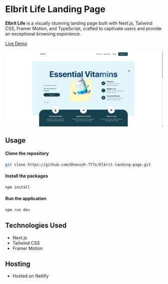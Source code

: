 # Elbrit Life Landing Page

**Elbrit Life** is a visually stunning landing page built with Next.js, Tailwind CSS, Framer Motion, and TypeScript, crafted to captivate users and provide an exceptional browsing experience.

[Live Demo](https://elbrit-life.netlify.app/)

![Landing Page](/public/landingPage.png)

## Usage
#### Clone the repository
```bash
git clone https://github.com/Dhanush-777x/Elbrit-landing-page.git   
```
#### Install the packages
```bash
npm install
```
#### Run the application
```bash
npm run dev
```

## Technologies Used

- Next.js 
- Tailwind CSS 
- Framer Motion

## Hosting
- Hosted on Netlify 















 
 

